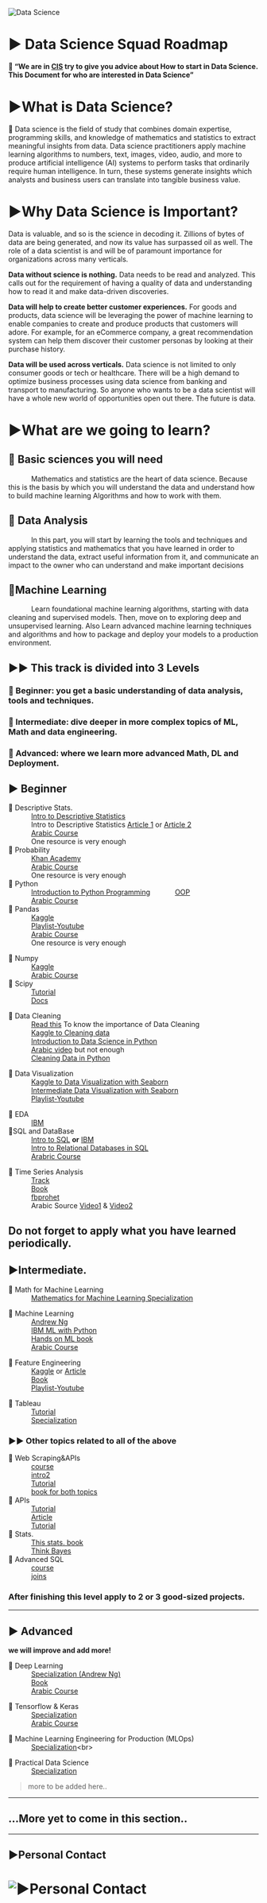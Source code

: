 ![Data Science](https://user-images.githubusercontent.com/55801427/127027935-5d7d6de8-1a2d-411b-ac8d-6c07856c6f96.png)


# ▶ Data Science Squad Roadmap

**📌 “We are in [CIS](https://www.facebook.com/cisteam15/) try to give you advice about How to start in Data Science. This Document for who are interested in Data Science”**


# **▶What is Data Science?**

📌 Data science is the field of study that combines domain expertise, programming skills, and knowledge of mathematics and statistics to extract meaningful insights from data. Data science practitioners apply machine learning algorithms to numbers, text, images, video, audio, and more to produce artificial intelligence (AI) systems to perform tasks that ordinarily require human intelligence. In turn, these systems generate insights which analysts and business users can translate into tangible business value.

# **▶Why Data Science is Important?**
Data is valuable, and so is the science in decoding it. Zillions of bytes of data are being generated, and now its value has surpassed oil as well. The role of a data scientist is and will be of paramount importance for organizations across many verticals.

**Data without science is nothing.**
Data needs to be read and analyzed. This calls out for the requirement of having a quality of data and understanding how to read it and make data-driven discoveries.

**Data will help to create better customer experiences.**
For goods and products, data science will be leveraging the power of machine learning to enable companies to create and produce products that customers will adore. For example, for an eCommerce company, a great recommendation system can help them discover their customer personas by looking at their purchase history.

**Data will be used across verticals.**
Data science is not limited to only consumer goods or tech or healthcare. There will be a high demand to optimize business processes using data science from banking and transport to manufacturing. So anyone who wants to be a data scientist will have a whole new world of opportunities open out there. The future is data.


# **▶What are we going to learn?**
## **📌 Basic sciences you will need**
 &emsp;&emsp;&emsp; Mathematics and statistics are the heart of data science. Because this is the basis by which you will understand the data and understand how to build machine learning Algorithms and how to work with them.

## **📌 Data Analysis**
 &emsp;&emsp;&emsp; In this part, you will start by learning the tools and techniques and applying statistics and mathematics that you have learned in order to understand the data, extract useful information from it, and communicate an impact to the owner who can understand and make important decisions

## **📌Machine Learning**
 &emsp;&emsp;&emsp; Learn foundational machine learning algorithms, starting with data cleaning and supervised models. Then, move on to exploring deep and unsupervised learning. Also Learn advanced machine learning techniques and algorithms and how to package and deploy your models to a production environment.

## ▶▶ This track is divided into 3 Levels

 ### 📌 Beginner: you get a basic understanding of data analysis, tools and techniques.
 ### 📌 Intermediate: dive deeper in more complex topics of ML, Math and data engineering.
 ### 📌 Advanced: where we learn more advanced Math, DL and Deployment.


## ▶ Beginner

 📌 Descriptive Stats. <br>
       &emsp;&emsp;&emsp; [Intro to Descriptive Statistics](https://www.udacity.com/course/intro-to-descriptive-statistics--ud827)<br>
       &emsp;&emsp;&emsp; Intro to Descriptive Statistics [Article 1](https://towardsdatascience.com/descriptive-statistics-f2beeaf7a8df) or  [Article 2](https://towardsdatascience.com/intro-to-descriptive-statistics-252e9c464ac9)<br>
       &emsp;&emsp;&emsp; [Arabic Course](https://www.youtube.com/watch?v=d5jh5mmwcKI&list=PLY99ZSsxRyJiu6kb4WRRpeEFqK1pAr-EO) <br>
       &emsp;&emsp;&emsp; One resource is very enough<br>
📌 Probability<br>
        &emsp;&emsp;&emsp; [Khan Academy](https://www.khanacademy.org/math/statistics-probability/probability-library)<br>
        &emsp;&emsp;&emsp; [Arabic Course](https://www.youtube.com/playlist?list=PL158D091D26F47358)<br>
        &emsp;&emsp;&emsp; One resource is very enough<br>
📌 Python<br>
        &emsp;&emsp;&emsp; [Introduction to Python Programming](https://www.udacity.com/course/introduction-to-python--ud1110)
        &emsp;&emsp;&emsp; 
        [OOP](https://learn.datacamp.com/courses/object-oriented-programming-in-python)<br>
        &emsp;&emsp;&emsp;
        [Arabic Course](https://www.youtube.com/watch?v=MxYLqE3Ils8&list=PLHIfW1KZRIfnM9y0sQRwjVz2-IwvnEJep)<br>
📌 Pandas<br>
        &emsp;&emsp;&emsp; [Kaggle](https://www.kaggle.com/learn/pandas)<br>
        &emsp;&emsp;&emsp; [Playlist-Youtube](https://www.youtube.com/watch?v=yzIMircGU5I&list=PL5-da3qGB5ICCsgW1MxlZ0Hq8LL5U3u9y&index=1)<br>
        &emsp;&emsp;&emsp; [Arabic Course](https://www.youtube.com/watch?v=3ISW655DemU&list=PLvLvlVqNQGHCb2_ygmr1DQOMOv0yXp84F)<br>
        &emsp;&emsp;&emsp; One resource is very enough <br>
   
📌 Numpy<br>
        &emsp;&emsp;&emsp; [Kaggle](https://www.kaggle.com/legendadnan/numpy-tutorial-for-beginners-data-science)<br>
        &emsp;&emsp;&emsp; [Arabic Course](https://www.youtube.com/watch?v=5-5CrLmf2vk&list=PLIA_seGogbkGDYq-dnVCsELEIq_7HK7Ca)<br>
📌 Scipy<br>
        &emsp;&emsp;&emsp; [Tutorial](https://cs231n.github.io/python-numpy-tutorial/#scipy)<br>
        &emsp;&emsp;&emsp; [Docs](https://docs.scipy.org/doc/scipy/reference/tutorial/general.html)<br>
        
📌 Data Cleaning<br>
        &emsp;&emsp;&emsp; [Read this](https://towardsdatascience.com/the-ultimate-guide-to-data-cleaning-3969843991d4) To know the importance of Data Cleaning<br>
        &emsp;&emsp;&emsp; [Kaggle to Cleaning data](https://www.kaggle.com/learn/data-cleaning)<br>
        &emsp;&emsp;&emsp; [Introduction to Data Science in Python](https://www.coursera.org/learn/python-data-analysis?specialization=data-science-python)<br/>
        &emsp;&emsp;&emsp; [Arabic video](https://www.youtube.com/watch?v=Mrd56i_U6cM) but not enough<br/>
        &emsp;&emsp;&emsp; [Cleaning Data in Python](https://learn.datacamp.com/courses/cleaning-data-in-python)<br>
 

📌 Data Visualization<br>
        &emsp;&emsp;&emsp; [Kaggle to Data Visualization with Seaborn](https://www.kaggle.com/learn/data-visualization)<br>
        &emsp;&emsp;&emsp; [Intermediate Data Visualization with Seaborn](https://learn.datacamp.com/courses/intermediate-data-visualization-with-seaborn)<br>
        &emsp;&emsp;&emsp; [Playlist-Youtube](https://www.youtube.com/watch?v=z7ZINBk8EUk&list=PL998lXKj66MpNd0_XkEXwzTGPxY2jYM2d)<br>

📌 EDA<br>
        &emsp;&emsp;&emsp; [IBM](https://www.coursera.org/learn/ibm-exploratory-data-analysis-for-machine-learning) <br>
 📌SQL and DataBase<br>
         &emsp;&emsp;&emsp;  [Intro to SQL](https://learn.datacamp.com/courses/introduction-to-sql) **or** [IBM](https://www.coursera.org/learn/sql-data-science)<br>
         &emsp;&emsp;&emsp;  [Intro to Relational Databases in SQL](https://learn.datacamp.com/courses/introduction-to-relational-databases-in-sql)<br>
         &emsp;&emsp;&emsp;  [Arabric Course](https://www.youtube.com/watch?v=B7evUQGmN6M&list=PLfM2wZNebA2zROxUcAbGxNrpVZncsF3oD)

📌 Time Series Analysis<br>
         &emsp;&emsp;&emsp;  [Track](https://learn.datacamp.com/skill-tracks/time-series-with-python)<br>
         &emsp;&emsp;&emsp;  [Book](https://www.oreilly.com/library/view/practical-time-series/9781492041641/?fbclid=IwAR20cq7hAdWf6voOd61u-pNzZCHvB0rZhT_BUoGTAXxPBhhi82p8BhxLEsI)<br>
         &emsp;&emsp;&emsp;  [fbprohet](https://facebook.github.io/prophet/docs/quick_start.html)<br>
         &emsp;&emsp;&emsp;  Arabic Source [Video1](https://www.youtube.com/watch?v=TvhaHPq6xLU&list=TLPQMjYwNzIwMjEPGXX6392WJA&index=1) & [Video2](https://www.youtube.com/watch?v=mipF7mRVpk0&list=TLPQMjYwNzIwMjEPGXX6392WJA&index=2)

Do not forget to apply what you have learned periodically.
--------------------------------------------------------------------------------------------------------
## ▶Intermediate.

📌 Math for Machine Learning <br>
         &emsp;&emsp;&emsp;  [Mathematics for Machine Learning Specialization](https://www.coursera.org/specializations/mathematics-machine-learning)<br>

📌 Machine Learning<br>
     &emsp;&emsp;&emsp;  [Andrew Ng](https://www.coursera.org/learn/machine-learning)<br>
      &emsp;&emsp;&emsp; [IBM ML with Python](https://www.coursera.org/learn/machine-learning-with-python)<br>
      &emsp;&emsp;&emsp; [Hands on ML book](https://drive.google.com/file/d/15J7YoyRcmwQE2mgW5yVs-MrPL3YtmuSz/view?usp=sharing&fbclid=IwAR1RVi90sfrggEaZnc1roXW9H8AGECyHcsQnZw22FORq-HSaP0VlBU5CAiM)<br>
      &emsp;&emsp;&emsp; [Arabic Course](https://www.youtube.com/c/HeshamAsem/playlists)<br>

📌 Feature Engineering<br>
      &emsp;&emsp;&emsp; [Kaggle](https://www.kaggle.com/learn/feature-engineering) or [Article](https://www.medium.com/m/global-identity?redirectUrl=https%3A%2F%2Ftowardsdatascience.com%2Ffeature-engineering-for-machine-learning-3a5e293a5114)<br>
      &emsp;&emsp;&emsp; [Book](https://b-ok.cc/book/3583182/056a36)<br>
      &emsp;&emsp;&emsp; [Playlist-Youtube](https://www.youtube.com/watch?v=pYVScuY-GPk&list=PLeo1K3hjS3ut5olrDIeVXk9N3Q7mKhDxO)<br>

📌 Tableau <br>
     &emsp;&emsp;&emsp; [Tutorial](https://www.datacamp.com/community/tutorials/data-visualisation-tableau)<br>
     &emsp;&emsp;&emsp; [Specialization](https://www.coursera.org/specializations/data-visualization)<br>

### ▶▶ Other topics related to all of the above
📌 Web Scraping&APIs<br>
       &emsp;&emsp;&emsp; [course](https://learn.datacamp.com/courses/web-scraping-with-python)<br>
       &emsp;&emsp;&emsp; [intro2](https://www.dataquest.io/blog/web-scraping-tutorial-python/)<br>
       &emsp;&emsp;&emsp; [Tutorial](https://realpython.com/beautiful-soup-web-scraper-python/)<br>
       &emsp;&emsp;&emsp; [book for both topics](https://b-ok.africa/book/3515980/5d50aa)<br>
📌 APIs <br>
       &emsp;&emsp;&emsp; [Tutorial](https://www.dataquest.io/blog/python-api-tutorial/)<br>
       &emsp;&emsp;&emsp; [Article](https://medium.com/m/global-identity?redirectUrl=https%3A%2F%2Ftowardsdatascience.com%2Fhow-to-pull-data-from-an-api-using-python-requests-edcc8d6441b1)<br>
       &emsp;&emsp;&emsp; [Tutorial](https://rapidapi.com/blog/how-to-use-an-api-with-python/)<br>
📌 Stats.<br>
      &emsp;&emsp;&emsp; [This stats. book](https://b-ok.africa/book/2737548/7659e9)<br>
      &emsp;&emsp;&emsp; [Think Bayes](https://b-ok.africa/book/2737587/ab97d5)<br>
📌 Advanced SQL<br>
       &emsp;&emsp;&emsp; [course](https://www.coursera.org/lecture/data-driven-astronomy/more-advanced-sql-GDmo5)<br>
       &emsp;&emsp;&emsp; [joins](https://learn.datacamp.com/courses/joining-data-in-postgresql)<br>


###   After finishing this level apply to 2 or 3 good-sized projects.
--------------------------------------------------------------------------------------------------------
## ▶ Advanced
**we will improve and add more!**

📌 Deep Learning <br>
      &emsp;&emsp;&emsp; [Specialization (Andrew Ng)](https://www.coursera.org/specializations/deep-learning)<br>
      &emsp;&emsp;&emsp; [Book](https://d2l.ai/d2l-en.pdf?fbclid=IwAR0sVdA8VFYpNZCpYZHgo_kl_HYrjcjDfjEka26D8xRWAhbhh6mmSNIXg3U)<br>
      &emsp;&emsp;&emsp; [Arabic Course](https://www.youtube.com/watch?v=UKk3K0g7cP8&list=PL6-3IRz2XF5UiBoBDgeu5T3TyOIrgQ3r9)

📌 Tensorflow & Keras <br>
       &emsp;&emsp;&emsp; [Specialization](https://www.coursera.org/specializations/tensorflow-in-practice)<br>
       &emsp;&emsp;&emsp; [Arabic Course](https://www.youtube.com/watch?v=ohyn_MzS_hE&list=PL6-3IRz2XF5VbuU2T0gS_mFhCpKmLxvCP)<br>


📌 Machine Learning Engineering for Production (MLOps)  <br>
      &emsp;&emsp;&emsp; [Specialization](https://www.coursera.org/specializations/machine-learning-engineering-for-production-mlops?)<br>

📌 Practical Data Science  <br>
      &emsp;&emsp;&emsp; [Specialization](https://www.coursera.org/specializations/practical-data-science)<br>


> more to be added here..

***

## ...More yet to come in this section..

***

## **▶Personal Contact**
# ![**▶Personal Contact**](https://user-images.githubusercontent.com/55801427/127300405-7c5525af-ee28-442e-94e2-2bf4494f9f7b.png)
